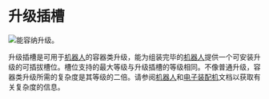 # 升级插槽

![能容纳升级。](oredict:oc:upgradeContainer1)

升级插槽是可用于[机器人](../block/robot.md)的容器类升级，能为组装完毕的[机器人](../block/robot.md)提供一个可安装升级的可插拔槽位。槽位支持的最大等级与升级插槽的等级相同。不像普通升级，容器类升级所需的复杂度是其等级的二倍。请参阅[机器人](../block/robot.md)和[电子装配机](../block/assembler.md)文档以获取有关复杂度的信息。
